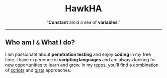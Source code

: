 <h1 align="center">HawkHA</h1>
<p align="center">
    “<b>Constant</b> amid a sea of <b>variables</b>.”
</p>

___

## Who am I `&` What I do?
I am passionate about **penetration testing** and enjoy **coding** in my free time. I have experience in **scripting languages** and am always looking for new opportunities to learn and grow. In my [repos](https://github.com/haithamaouati?tab=repositories), you'll find a combination of [scripts](https://github.com/haithamaouati?tab=repositories) and [gists](https://gist.github.com/haithamaouati) approaches.
